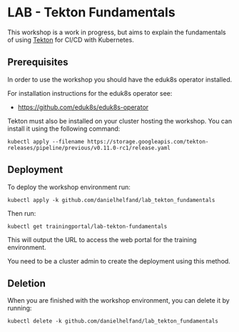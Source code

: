 LAB - Tekton Fundamentals
=========================

This workshop is a work in progress, but aims to explain the fundamentals of using [Tekton](https://github.com/tektoncd/pipeline) for CI/CD with Kubernetes.

Prerequisites
-------------

In order to use the workshop you should have the eduk8s operator installed.

For installation instructions for the eduk8s operator see:

* https://github.com/eduk8s/eduk8s-operator

Tekton must also be installed on your cluster hosting the workshop. You can install it using the following command:

```
kubectl apply --filename https://storage.googleapis.com/tekton-releases/pipeline/previous/v0.11.0-rc1/release.yaml
```

Deployment
----------

To deploy the workshop environment run:

```
kubectl apply -k github.com/danielhelfand/lab_tekton_fundamentals
```

Then run:

```
kubectl get trainingportal/lab-tekton-fundamentals
```

This will output the URL to access the web portal for the training environment.

You need to be a cluster admin to create the deployment using this method.

Deletion
--------

When you are finished with the workshop environment, you can delete it by running:

```
kubectl delete -k github.com/danielhelfand/lab_tekton_fundamentals
```
